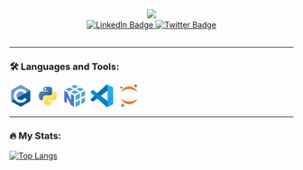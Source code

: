 <div id="header" align="center">
  <img src="https://media.tenor.com/OiEJht3qg-EAAAAi/takodachi-ina.gif" width="200"/>
</div>
<div id="badges" align="center">
  <a href="https://www.linkedin.com/in/vinícius-de-moraes-b74a40234/">
    <img src="https://img.shields.io/badge/LinkedIn-blue?style=for-the-badge&logo=linkedin&logoColor=white" alt="LinkedIn Badge"/>
  </a>
  <a href="https://twitter.com/takoemio">
    <img src="https://img.shields.io/badge/Twitter-blue?style=for-the-badge&logo=twitter&logoColor=white" alt="Twitter Badge"/>
  </a>
</div>
<div id="badges" align="center">
  <img src="https://komarev.com/ghpvc/?username=Boemio&style=flat-square&color=blue" alt=""/>
</div>

---

### :hammer_and_wrench: **Languages and Tools:**

<div>
  <img src="https://github.com/devicons/devicon/blob/master/icons/c/c-original.svg" title="C" alt="C" width="40" height="40"/>&nbsp;
  <img src="https://github.com/devicons/devicon/blob/master/icons/python/python-original.svg" title="Python" alt="Python" width="40" height="40"/>&nbsp;
  <img src="https://github.com/devicons/devicon/blob/master/icons/numpy/numpy-original.svg" title="Numpy" alt="Numpy" width="40" height="40"/>&nbsp;
  <img src="https://github.com/devicons/devicon/blob/master/icons/vscode/vscode-original.svg" title="vscode" alt="vscode" width="40" height="40"/>&nbsp;
  <img src="https://github.com/devicons/devicon/blob/master/icons/jupyter/jupyter-original.svg" title="Jupyter" alt="Jupyter" width="40" height="40"/>&nbsp;
</div>

---

### :fire: **My Stats:**
[![Top Langs](https://github-readme-stats.vercel.app/api/top-langs/?username=Boemio&layout=compact&theme=vision-friendly-dark)](https://github.com/anuraghazra/github-readme-stats)
